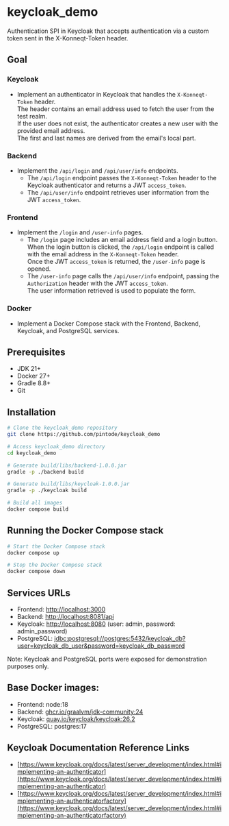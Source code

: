 # keycloak_demo
Authentication SPI in Keycloak that accepts authentication via a custom token sent in the X-Konneqt-Token header.

## Goal

### Keycloak
- Implement an authenticator in Keycloak that handles the `X-Konneqt-Token` header.  
  The header contains an email address used to fetch the user from the test realm.  
  If the user does not exist, the authenticator creates a new user with the provided email address.  
  The first and last names are derived from the email's local part.

### Backend
- Implement the `/api/login` and `/api/user/info` endpoints.  
  - The `/api/login` endpoint passes the `X-Konneqt-Token` header to the Keycloak authenticator and returns a JWT `access_token`.  
  - The `/api/user/info` endpoint retrieves user information from the JWT `access_token`.

### Frontend
- Implement the `/login` and `/user-info` pages.
  - The `/login` page includes an email address field and a login button.
    When the login button is clicked, the `/api/login` endpoint is called with the email address in the `X-Konneqt-Token` header.  
    Once the JWT `access_token` is returned, the `/user-info` page is opened.  
  - The `/user-info` page calls the `/api/user/info` endpoint, passing the `Authorization` header with the JWT `access_token`.  
    The user information retrieved is used to populate the form.

### Docker
- Implement a Docker Compose stack with the Frontend, Backend, Keycloak, and PostgreSQL services.

## Prerequisites

- JDK 21+
- Docker 27+
- Gradle 8.8+
- Git

## Installation

```sh
# Clone the keycloak_demo repository
git clone https://github.com/pintode/keycloak_demo

# Access keycloak_demo directory
cd keycloak_demo

# Generate build/libs/backend-1.0.0.jar
gradle -p ./backend build

# Generate build/libs/keycloak-1.0.0.jar
gradle -p ./keycloak build

# Build all images
docker compose build
```

## Running the Docker Compose stack

```sh
# Start the Docker Compose stack
docker compose up

# Stop the Docker Compose stack
docker compose down
```

## Services URLs

- Frontend: [http://localhost:3000](http://localhost:3000)
- Backend: [http://localhost:8081/api](http://localhost:8081/api)
- Keycloak: [http://localhost:8080](http://localhost:8080) (user: admin, password: admin_password)
- PostgreSQL: [jdbc:postgresql://postgres:5432/keycloak_db?user=keycloak_db_user&password=keycloak_db_password](jdbc:postgresql://postgres:5432/keycloak_db?user=keycloak_db_user&password=keycloak_db_password)

Note: Keycloak and PostgreSQL ports were exposed for demonstration purposes only.

## Base Docker images:
- Frontend: node:18
- Backend: [ghcr.io/graalvm/jdk-community:24](ghcr.io/graalvm/jdk-community:24)
- Keycloak: [quay.io/keycloak/keycloak:26.2](quay.io/keycloak/keycloak:26.2)
- PostgreSQL: postgres:17

## Keycloak Documentation Reference Links
- [https://www.keycloak.org/docs/latest/server_development/index.html#implementing-an-authenticator](https://www.keycloak.org/docs/latest/server_development/index.html#implementing-an-authenticator)
- [https://www.keycloak.org/docs/latest/server_development/index.html#implementing-an-authenticatorfactory](https://www.keycloak.org/docs/latest/server_development/index.html#implementing-an-authenticatorfactory)